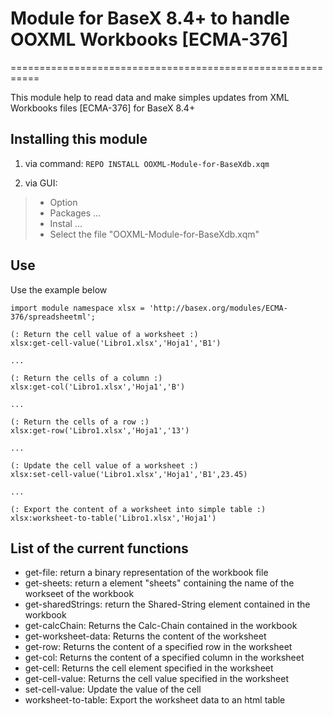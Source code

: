 # Module for BaseX 8.4+ to handle OOXML Workbooks [ECMA-376]
===========================================================

This module help to read data and make simples updates from XML Workbooks files [ECMA-376] for BaseX 8.4+

## Installing this module

1. via command:
    ```REPO INSTALL OOXML-Module-for-BaseXdb.xqm```
    
2. via GUI:
 > * Option
 > * Packages ...
 > * Instal ...
 > * Select the file "OOXML-Module-for-BaseXdb.xqm"

## Use

Use the example below 

```xquery
import module namespace xlsx = 'http://basex.org/modules/ECMA-376/spreadsheetml';

(: Return the cell value of a worksheet :)
xlsx:get-cell-value('Libro1.xlsx','Hoja1','B1')

... 

(: Return the cells of a column :)
xlsx:get-col('Libro1.xlsx','Hoja1','B')

... 

(: Return the cells of a row :)
xlsx:get-row('Libro1.xlsx','Hoja1','13')

... 

(: Update the cell value of a worksheet :)
xlsx:set-cell-value('Libro1.xlsx','Hoja1','B1',23.45)

...

(: Export the content of a worksheet into simple table :)
xlsx:worksheet-to-table('Libro1.xlsx','Hoja1')
```

List of the current functions
-----------------------------

 * get-file: return a binary representation of the workbook file
 * get-sheets: return a element "sheets" containing the name of the workseet of the workbook
 * get-sharedStrings: return the Shared-String element contained in the workbook
 * get-calcChain: Returns the Calc-Chain contained in the workbook
 * get-worksheet-data: Returns the content of the worksheet 
 * get-row: Returns the content of a specified row in the worksheet
 * get-col: Returns the content of a specified column in the worksheet
 * get-cell: Returns the cell element specified in the worksheet
 * get-cell-value: Returns the cell value specified in the worksheet
 * set-cell-value: Update the value of the cell
 * worksheet-to-table: Export the worksheet data to an html table
 
 
